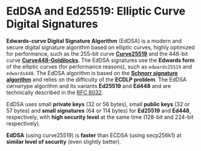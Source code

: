 # EdDSA and Ed25519: Elliptic Curve Digital Signatures

**Edwards-curve Digital Signature Algorithm** \(EdDSA\) is a modern and secure digital signature algorithm based on elliptic curves, highly optimized for performance, such as the 255-bit curve [**Curve25519**](https://en.wikipedia.org/wiki/Curve25519) and the 448-bit curve [**Curve448-Goldilocks**](https://en.wikipedia.org/wiki/Curve448). The EdDSA signatures use the **Edwards form** of the elliptic curves \(for performance reasons\), such as `edwards25519` and `edwards448`. The EdDSA algorithm is based on the [**Schnorr signature algorithm**](https://en.wikipedia.org/wiki/Schnorr_signature) and relies on the difficulty of the **ECDLP problem**. The EdDSA сигнатуре algorithm and its variants **Ed25519** and **Ed448** and are technically described in the [RFC 8032](https://tools.ietf.org/html/rfc8032).

EdDSA uses small **private keys** \(32 or 56 bytes\), small **public keys** \(32 or 57 bytes\) and **small signatures** \(64 or 114 bytes\) for **Ed25519** and **Ed448**, respectively, with **high security level** at the same time \(128-bit and 224-bit respectively\).

**EdDSA** \(using curve25519\) is **faster** than ECDSA \(using secp256k1\) at **similar level of security** \(even slightly better\).





